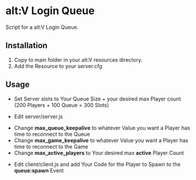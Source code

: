 # alt:V Login Queue
Script for a alt:V Login Queue.

## Installation
1. Copy to main folder in your alt:V resources directory.
2. Add the Resource to your server.cfg

## Usage
 - Set Server slots to Your Queue Size + your desired max Player count (200 Players + 100 Queue = 300 Slots)
 
 - Edit server/server.js
 * Change **max_queue_keepalive** to whatever Value you want a Player has time to reconnect to the Queue
 * Change **max_game_keepalive** to whatever Value you want a Player has time to reconnect to the Game
 * Change **max_active_players** to Your desired max **active** Player Count
 
 - Edit client/client.js and add Your Code for the Player to Spawn to the **queue:spawn** Event